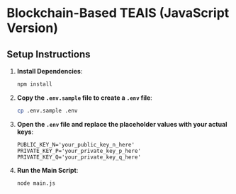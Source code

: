 # Blockchain-Based TEAIS (JavaScript Version)

## Setup Instructions

1. **Install Dependencies**:
    ```sh
    npm install
    ```

2. **Copy the `.env.sample` file to create a `.env` file**:
    ```sh
    cp .env.sample .env
    ```

3. **Open the `.env` file and replace the placeholder values with your actual keys**:
    ```properties
    PUBLIC_KEY_N='your_public_key_n_here'
    PRIVATE_KEY_P='your_private_key_p_here'
    PRIVATE_KEY_Q='your_private_key_q_here'
    ```

4. **Run the Main Script**:
    ```sh
    node main.js
    ```